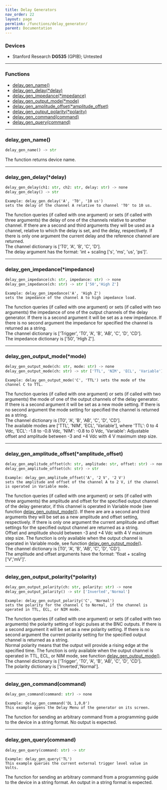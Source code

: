 ```yaml
---
title: Delay Generators
nav_order: 22
layout: page
permlink: /functions/delay_generator/
parent: Documentation
---
```



### Devices
- Stanford Research **DG535** (GPIB); Untested

---

### Functions
- [delay_gen_name()](#delay_gen_name)<br/>
- [delay_gen_delay(*delay)](#delay_gen_delaydelay)<br/>
- [delay_gen_impedance(*impedance)](#delay_gen_impedanceimpedance)<br/>
- [delay_gen_output_mode(*mode)](#delay_gen_output_modemode)<br/>
- [delay_gen_amplitude_offset(*amplitude_offset)](#delay_gen_amplitude_offsetamplitude_offset)<br/>
- [delay_gen_output_polarity(*polarity)](#delay_gen_output_polaritypolarity)<br/>
- [delay_gen_command(command)](#delay_gen_commandcommand)<br/>
- [delay_gen_query(command)](#delay_gen_querycommand)<br/>

---

### delay_gen_name()
```python
delay_gen_name() -> str
```
The function returns device name.

---

### delay_gen_delay(*delay)
```python
delay_gen_delay(ch1: str, ch2: str, delay: str) -> none
delay_gen_delay() -> str
```
```
Example: delay_gen_delay('A', 'T0', '10 us')
sets the delay of the channel A relative to channel 'T0' to 10 us.
```
The function queries (if called with one argument) or sets (if called with three arguments) the delay of one of the channels relative to another channel. If there are a second and third arguments they will be used as a channel, relative to which the delay is set, and the delay, respectively. If there is only one argument the current delay and the reference channel are returned.<br/>
The channel dictionary is ['T0', 'A', 'B', 'C', 'D'].<br/>
The delay argument has the format: 'int + scaling ['s', 'ms', 'us', 'ps']'.

---

### delay_gen_impedance(*impedance)
```python
delay_gen_impedance(ch: str, impedance: str) -> none
delay_gen_impedance(ch: str) -> str ['50','High Z']
```
```
Example: delay_gen_impedance('A', 'High Z')
sets the impedance of the channel A to high impedance load.
```
The function queries (if called with one argument) or sets (if called with two arguments) the impedance of one of the output channels of the delay generator. If there is a second argument it will be set as a new impedance. If there is no second argument the impedance for specified the channel is returned as a string.<br/>
The channel dictionary is ['Trigger', 'T0', 'A', 'B', 'AB', 'C', 'D', 'CD'].<br/>
The impedance dictionary is ['50', 'High Z'].

---

### delay_gen_output_mode(*mode)
```python
delay_gen_output_mode(ch: str, mode: str) -> none
delay_gen_output_mode(ch: str) -> str ['TTL', 'NIM', 'ECL', 'Variable']
```
```
Example: delay_gen_output_mode('C', 'TTL') sets the mode of the channel C to TTL.
```
The function queries (if called with one argument) or sets (if called with two arguments) the mode of one of the output channels of the delay generator. If there is a second argument it will be set as a new mode setting. If there is no second argument the mode setting for specified the channel is returned as a string.<br/>
The channel dictionary is [T0', 'A', 'B', 'AB', 'C', 'D', 'CD'].<br/>
The available modes are ['TTL', 'NIM', 'ECL', 'Variable'], where 'TTL': 0 to 4 Vdc, 'ECL': -1.8 to -0.8 Vdc, 'NIM': -0.8 to 0 Vdc, 'Variable': Adjustable offset and amplitude between -3 and +4 Vdc with 4 V maximum step size.

---

### delay_gen_amplitude_offset(*amplitude_offset)
```python
delay_gen_amplitude_offset(ch: str, amplitude: str, offset: str) -> none
delay_gen_amplitude_offset(ch: str) -> str
```
```
Example: delay_gen_amplitude_offset('A', '2 V', '2 V')
sets the amplitude and offset of the channel A to 2 V, if the channel is operated in Variable mode.
```
The function queries (if called with one argument) or sets (if called with three arguments) the amplitude and offset for the specified output channel of the delay generator, if this channel is operated in Variable mode (see function [delay_gen_output_mode()](#delay_gen_output_modemode)). If there are are a second and third arguments they will be set as a new amplitude and offset setting, respectively. If there is only one argument the current amplitude and offset settings for the specified output channel are returned as a string.<br/>
Offset and amplitude should between -3 and +4 Vdc with 4 V maximum step size. The function is only available when the output channel is operated in Variable mode, see function [delay_gen_output_mode()](#delay_gen_output_modemode).<br/>
The channel dictionary is [T0', 'A', 'B', 'AB', 'C', 'D', 'CD'].<br/>
The amplitude and offset arguments have the format: 'float + scaling ['V','mV']'.

---

### delay_gen_output_polarity(*polarity)
```python
delay_gen_output_polarity(ch: str, polarity: str) -> none
delay_gen_output_polarity() -> str ['Inverted','Normal']
```
```
Example: delay_gen_output_polarity('C', 'Normal') 
sets the polarity for the channel C to Normal, if the channel is operated in TTL, ECL, or NIM mode.
```
The function queries (if called with one argument) or sets (if called with two arguments) the polarity setting of logic pulses at the BNC outputs. If there is a second argument it will be set as a new polarity setting. If there is no second argument the current polarity setting for the specified output channel is returned as a string.<br/>
Normal polarity means that the output will provide a rising edge at the specified time. The function is only available when the output channel is operated in TTL, ECL, or NIM mode, see function [delay_gen_output_mode()](#delay_gen_output_modemode).<br/>
The channel dictionary is ['Trigger', 'T0', 'A', 'B', 'AB', 'C', 'D', 'CD'].<br/>
The polarity dictionary is ['Inverted','Normal'].

---

### delay_gen_command(command)
```python
delay_gen_command(command: str) -> none
```
```
Example: delay_gen_command('DL 1,0,0')
This example opens the Delay Menu of the generator on its screen.
```
The function for sending an arbitrary command from a programming guide to the device in a string format. No output is expected.<br/>

---

### delay_gen_query(command)
```python
delay_gen_query(command: str) -> str
```
```
Example: delay_gen_query('TL')
This example queries the current external trigger level value in Volts.
```
The function for sending an arbitrary command from a programming guide to the device in a string format. An output in a string format is expected.<br/>
